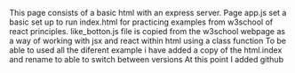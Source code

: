 This page consists of a basic html with an express server.
Page app.js set a basic set up to run index.html for practicing examples from w3school of react principles.
like_botton.js file is copied from the w3school webpage as a way of working with jsx and react within html using a class function
To be able to used all the diferent example i have added a copy of the html.index and rename to able to switch between versions
At this point I added github 